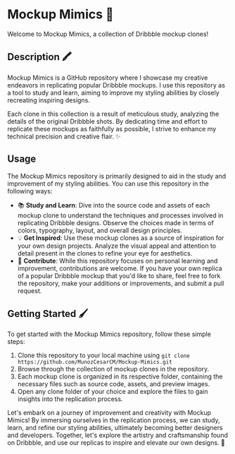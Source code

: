 # Mockup Mimics 🎨

Welcome to Mockup Mimics, a collection of Dribbble mockup clones!

## Description 🖍️

Mockup Mimics is a GitHub repository where I showcase my creative endeavors in replicating popular Dribbble mockups. I use this repository as a tool to study and learn, aiming to improve my styling abilities by closely recreating inspiring designs.

Each clone in this collection is a result of meticulous study, analyzing the details of the original Dribbble shots. By dedicating time and effort to replicate these mockups as faithfully as possible, I strive to enhance my technical precision and creative flair. ✨

## Usage

The Mockup Mimics repository is primarily designed to aid in the study and improvement of my styling abilities. You can use this repository in the following ways:

- 📚 **Study and Learn**: Dive into the source code and assets of each mockup clone to understand the techniques and processes involved in replicating Dribbble designs. Observe the choices made in terms of colors, typography, layout, and overall design principles.
- 💡 **Get Inspired**: Use these mockup clones as a source of inspiration for your own design projects. Analyze the visual appeal and attention to detail present in the clones to refine your eye for aesthetics.
- 🤝 **Contribute**: While this repository focuses on personal learning and improvement, contributions are welcome. If you have your own replica of a popular Dribbble mockup that you'd like to share, feel free to fork the repository, make your additions or improvements, and submit a pull request.

## Getting Started 🖌️

To get started with the Mockup Mimics repository, follow these simple steps:

1. Clone this repository to your local machine using `git clone https://github.com/MunozCesarCM/Mockup-Mimics.git`
2. Browse through the collection of mockup clones in the repository.
3. Each mockup clone is organized in its respective folder, containing the necessary files such as source code, assets, and preview images.
4. Open any clone folder of your choice and explore the files to gain insights into the replication process.

Let's embark on a journey of improvement and creativity with Mockup Mimics! By immersing ourselves in the replication process, we can study, learn, and refine our styling abilities, ultimately becoming better designers and developers. Together, let's explore the artistry and craftsmanship found on Dribbble, and use our replicas to inspire and elevate our own designs. 🌟
